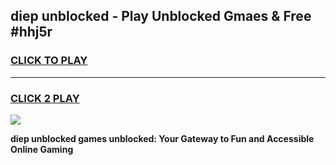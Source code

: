 
## diep unblocked - Play Unblocked Gmaes & Free #hhj5r
<h3>
<a href="https://news.freeplayer.one?title=diep_unblocked&ref=24F">CLICK TO PLAY</a></h3>
<hr>

<h3>
<a href="https://news.freeplayer.one?title=diep_unblocked&ref=24F">CLICK 2 PLAY</a>
  
</h3>

<a href="https://news.freeplayer.one?title=diep_unblocked&ref=24F/"><img src="https://clearcache.store/games.png"></a>


**diep unblocked games unblocked: Your Gateway to Fun and Accessible Online Gaming**
